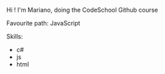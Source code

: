 Hi !
I'm Mariano, doing the CodeSchool Github course

Favourite path: JavaScript

Skills:

* c#
* js
* html